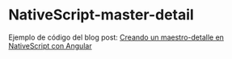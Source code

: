 # NativeScript-master-detail

Ejemplo de código del blog post: [Creando un maestro-detalle en NativeScript con Angular](http://nativescript-es.com/creando-un-maestro-detalle-en-nativescript-con-angular/)
